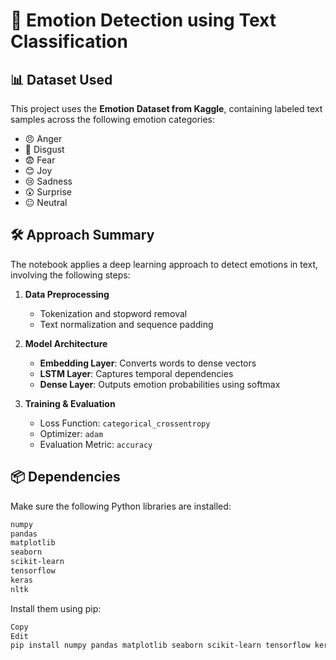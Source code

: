 # 🧠 Emotion Detection using Text Classification

## 📊 Dataset Used
This project uses the **Emotion Dataset from Kaggle**, containing labeled text samples across the following emotion categories:

- 😠 Anger  
- 🤢 Disgust  
- 😨 Fear  
- 😊 Joy  
- 😢 Sadness  
- 😲 Surprise  
- 😐 Neutral  

## 🛠️ Approach Summary
The notebook applies a deep learning approach to detect emotions in text, involving the following steps:

1. **Data Preprocessing**
   - Tokenization and stopword removal  
   - Text normalization and sequence padding  

2. **Model Architecture**
   - **Embedding Layer**: Converts words to dense vectors  
   - **LSTM Layer**: Captures temporal dependencies  
   - **Dense Layer**: Outputs emotion probabilities using softmax  

3. **Training & Evaluation**
   - Loss Function: `categorical_crossentropy`  
   - Optimizer: `adam`  
   - Evaluation Metric: `accuracy`  

## 📦 Dependencies

Make sure the following Python libraries are installed:

```bash
numpy
pandas
matplotlib
seaborn
scikit-learn
tensorflow
keras
nltk

```

Install them using pip:

```bash
Copy
Edit
pip install numpy pandas matplotlib seaborn scikit-learn tensorflow keras nltk
